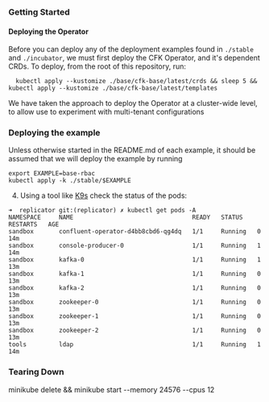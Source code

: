 ### Getting Started

#### Deploying the Operator

[//]: # (TODO: describe how this is a declarative adaptation of CFK's helm instructions.  Also discuss the update script that we have and how version numbers of the components are also important)
Before you can deploy any of the deployment examples found in `./stable` and `./incubator`, we must first deploy the CFK Operator, and it's dependent CRDs.  To deploy, from the root of this repository, run:
  ```shell
    kubectl apply --kustomize ./base/cfk-base/latest/crds && sleep 5 && kubectl apply --kustomize ./base/cfk-base/latest/templates
  ```
  We have taken the approach to deploy the Operator at a cluster-wide level, to allow use to experiment with multi-tenant configurations
  

### Deploying the example
Unless otherwise started in the README.md of each example, it should be assumed that we will deploy the example by running
  ```shell
  export EXAMPLE=base-rbac
  kubectl apply -k ./stable/$EXAMPLE
  ```




4. Using a tool like [K9s](https://github.com/derailed/k9s) check the status of the pods:
```shell
➜  replicator git:(replicator) ✗ kubectl get pods -A
NAMESPACE     NAME                                 READY   STATUS    RESTARTS   AGE
sandbox       confluent-operator-d4bb8cbd6-qg4dq   1/1     Running   0          14m
sandbox       console-producer-0                   1/1     Running   1          14m
sandbox       kafka-0                              1/1     Running   1          13m
sandbox       kafka-1                              1/1     Running   0          13m
sandbox       kafka-2                              1/1     Running   0          13m
sandbox       zookeeper-0                          1/1     Running   0          13m
sandbox       zookeeper-1                          1/1     Running   0          13m
sandbox       zookeeper-2                          1/1     Running   0          13m
tools         ldap                                 1/1     Running   1          14m
```


### Tearing Down

[//]: # (TODO: Describe recomendation to teardown and redeploy other examples)
minikube delete && minikube start --memory 24576 --cpus 12
